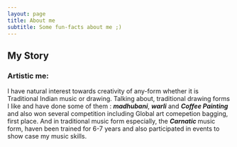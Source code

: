```yaml
---
layout: page
title: About me
subtitle: Some fun-facts about me ;)
---
```



## My Story

### Artistic me:

I have natural interest towards creativity of any-form whether it is Traditional Indian music or drawing. Talking about, traditional drawing forms I like and have done some of them : <em><b> madhubani</em></b>, <em><b> warli</em></b> and <em><b> Coffee Painting</em></b> and also won several competition including Global art comepetion bagging, first place.
And in traditional music form especially, the <em><b> Carnatic </em></b> music form, haven been trained for 6-7 years and also participated in events to show case my music skills.


